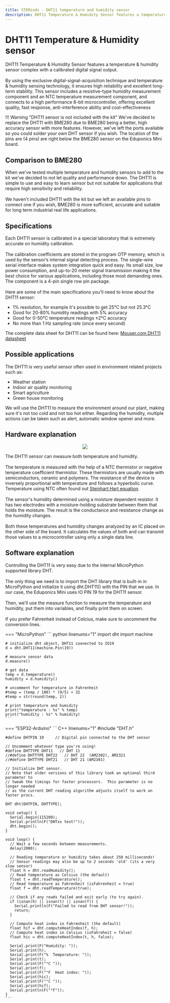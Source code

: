 ```yaml
---
title: STEMinds - DHT11 temperature and humidity sensor
description: DHT11 Temperature & Humidity Sensor features a temperature & humidity sensor complex with a calibrated digital signal output.
---
```


# DHT11 Temperature & Humidity sensor

DHT11 Temperature & Humidity Sensor features a temperature & humidity sensor complex with a calibrated digital signal output.
<br/><br/>
By using the exclusive digital-signal-acquisition technique and temperature & humidity sensing technology, it ensures high reliability and
excellent long-term stability. This sensor includes a resistive-type humidity measurement
component and an NTC temperature measurement component, and connects to a high performance 8-bit microcontroller, offering excellent quality, fast response, anti-interference ability and cost-effectiveness

!!! Warning "DHT11 sensor is not included with the kit"
    We've decided to replace the DHT11 with BME280 due to BME280 being a better, high accuracy sensor with more features.
    However, we've left the ports available so you could solder your own DHT sensor if you wish. The location of the pins are (4 pins) are right below the BME280 sensor on the Eduponics Mini board.

## Comparison to BME280

When we've tested multiple temperature and humidity sensors to add to the kit we've decided to not let quality and performance down.
The DHT11 is simple to use and easy to learn sensor but not suitable for applications that require high sensitivity and reliability.
<br/><br/>
We haven't included DHT11 with the kit but we left an available pins to connect one if you wish, BME280 is more sufficient, accurate and suitable for long term industrial real life applications.

## Specifications

Each DHT11 sensor is calibrated in a special laboratory that is extremely accurate on humidity calibration.
<br/><br/>
The calibration coefficients are stored in the program OTP memory,
which is used by the sensor’s internal signal detecting process. The single-wire serial interface makes system integration quick and easy. Its small size, low power consumption, and up-to-20 meter signal transmission making it the best choice for various applications, including those most demanding ones. The component is a 4-pin single row pin package.
<br/><br/>
Here are some of the main specifications you'll need to know about the DHT11 sensor:

* 1% resolution, for example it's possible to get 25°C but not 25.3°C
* Good for 20-80% humidity readings with 5% accuracy
* Good for 0-50°C temperature readings ±2°C accuracy
* No more than 1 Hz sampling rate (once every second)

The complete data sheet for DHT11 can be found here: [Mouser.com DHT11 datasheet](https://www.mouser.com/datasheet/2/758/DHT11-Technical-Data-Sheet-Translated-Version-1143054.pdf)

## Possible applications

The DHT11 is very useful sensor often used in environment related projects such as:

* Weather station
* Indoor air quality monitoring
* Smart agriculture
* Green house monitoring

We will use the DHT11 to measure the environment around our plant, making sure it's not too cold and not too hot either.
Regarding the humidity, multiple actions can be taken such as alert, automatic window opener and more.

## Hardware explanation

<p align="center">
  <img src="https://cdn.steminds.com/docs/kits/eduponics_mini/dht11_inside.jpg">
</p>


The DHT11 sensor can measure both temperature and humidity.
<br/><br/>
The temperature is measured with the help of a NTC thermistor or negative temperature coefficient thermistor. These thermistors are usually made with semiconductors, ceramic and polymers. The resistance of the device is inversely proportional with temperature and follows a hyperbolic curve. Temperature using NTC often found out [Steinhart Hart equation](https://en.wikipedia.org/wiki/Steinhart%E2%80%93Hart_equation).
<br/><br/>
The sensor's humidity determined using a moisture dependent resistor.
It has two electrodes with a moisture-holding substrate between them that holds the moisture. The result is the conductance and resistance change as the humidity changes.
<br/><br/>
Both these temperatures and humidity changes analyzed by an IC placed on the other side of the board. It calculates the values of both and can transmit those values to a microcontroller using only a single data line.

## Software explanation

Controlling the DHT11 is very easy due to the internal MicroPython supported library DHT.
<br/><br/>
The only thing we need is to import the DHT library that is built-in in MicroPython and initialize it using dht.DHT11() with the PIN that we use.
In our case, the Eduponics Mini uses IO PIN 19 for the DHT11 sensor.
<br/><br/>
Then, we'll use the measure function to measure the temperature and humidity, put them into variables, and finally print them on screen.
<br/><br/>
If you prefer Fahrenheit instead of Celcius, make sure to uncomment the conversion lines.

=== "MicroPython"
    ``` python linenums="1"
    import dht
    import machine

    # initialize dht object, DHT11 coonected to IO19
    d = dht.DHT11(machine.Pin(19))

    # measure sensor data
    d.measure()

    # get data
    temp = d.temperature()
    humidity = d.humidity()

    # uncomment for temperature in Fahrenheit
    #temp = (temp / 100) * (9/5) + 32
    #temp = str(round(temp, 2))

    # print temperature and humidity
    print("temperature : %s" % temp)
    print("humidity : %s" % humidity)
    ```
=== "ESP32-Arduino"
    ``` C++ linenums="1"
    #include "DHT.h"

    #define DHTPIN 19     // Digital pin connected to the DHT sensor

    // Uncomment whatever type you're using!
    #define DHTTYPE DHT11   // DHT 11
    //#define DHTTYPE DHT22   // DHT 22  (AM2302), AM2321
    //#define DHTTYPE DHT21   // DHT 21 (AM2301)

    // Initialize DHT sensor.
    // Note that older versions of this library took an optional third parameter to
    // tweak the timings for faster processors.  This parameter is no longer needed
    // as the current DHT reading algorithm adjusts itself to work on faster procs.

    DHT dht(DHTPIN, DHTTYPE);

    void setup() {
      Serial.begin(115200);
      Serial.println(F("DHTxx test!"));
      dht.begin();
    }

    void loop() {
      // Wait a few seconds between measurements.
      delay(2000);

      // Reading temperature or humidity takes about 250 milliseconds!
      // Sensor readings may also be up to 2 seconds 'old' (its a very slow sensor)
      float h = dht.readHumidity();
      // Read temperature as Celsius (the default)
      float t = dht.readTemperature();
      // Read temperature as Fahrenheit (isFahrenheit = true)
      float f = dht.readTemperature(true);

      // Check if any reads failed and exit early (to try again).
      if (isnan(h) || isnan(t) || isnan(f)) {
        Serial.println(F("Failed to read from DHT sensor!"));
        return;
      }

      // Compute heat index in Fahrenheit (the default)
      float hif = dht.computeHeatIndex(f, h);
      // Compute heat index in Celsius (isFahreheit = false)
      float hic = dht.computeHeatIndex(t, h, false);

      Serial.print(F("Humidity: "));
      Serial.print(h);
      Serial.print(F("%  Temperature: "));
      Serial.print(t);
      Serial.print(F("°C "));
      Serial.print(f);
      Serial.print(F("°F  Heat index: "));
      Serial.print(hic);
      Serial.print(F("°C "));
      Serial.print(hif);
      Serial.println(F("°F"));
    }
    ```
